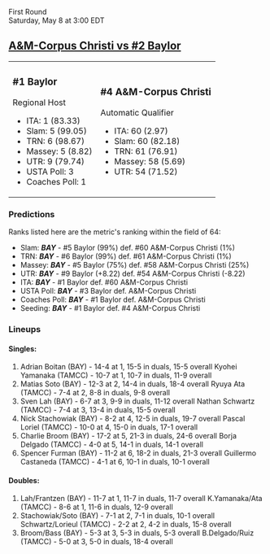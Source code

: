 First Round  
Saturday, May 8 at 3:00 EDT
## [A&M-Corpus Christi vs #2 Baylor](https://www.ncaa.com/game/5833401) 

<table><tr><td>  

### #1 Baylor  

Regional Host  
- ITA: 1 (83.33)  
- Slam: 5 (99.05)  
- TRN: 6 (98.67)  
- Massey: 5 (8.82)  
- UTR: 9 (79.74)  
- USTA Poll: 3  
- Coaches Poll: 1  

</td><td>  

### #4 A&M-Corpus Christi  

Automatic Qualifier  
- ITA: 60 (2.97)  
- Slam: 60 (82.18)  
- TRN: 61 (76.91)  
- Massey: 58 (5.69)  
- UTR: 54 (71.52)  

</td></tr></table>  

 ### Predictions  

Ranks listed here are the metric's ranking within the field of 64:  
- Slam: ***BAY*** - #5 Baylor (99%) def. #60 A&M-Corpus Christi (1%)  
- TRN: ***BAY*** - #6 Baylor (99%) def. #61 A&M-Corpus Christi (1%)  
- Massey: ***BAY*** - #5 Baylor (75%) def. #58 A&M-Corpus Christi (25%)  
- UTR: ***BAY*** - #9 Baylor (+8.22) def. #54 A&M-Corpus Christi (-8.22)  
- ITA: ***BAY*** - #1 Baylor def. #60 A&M-Corpus Christi  
- USTA Poll: ***BAY*** - #3 Baylor def. A&M-Corpus Christi  
- Coaches Poll: ***BAY*** - #1 Baylor def. A&M-Corpus Christi  
- Seeding: ***BAY*** - #1 Baylor def. #4 A&M-Corpus Christi  

 ### Lineups  

 #### Singles:  
1. Adrian Boitan (BAY) - 14-4 at 1, 15-5 in duals, 15-5 overall
  Kyohei Yamanaka (TAMCC) - 10-7 at 1, 10-7 in duals, 11-9 overall
2. Matias Soto (BAY) - 12-3 at 2, 14-4 in duals, 18-4 overall
  Ryuya Ata (TAMCC) - 7-4 at 2, 8-8 in duals, 9-8 overall
3. Sven Lah (BAY) - 6-7 at 3, 9-9 in duals, 11-12 overall
  Nathan Schwartz (TAMCC) - 7-4 at 3, 13-4 in duals, 15-5 overall
4. Nick Stachowiak (BAY) - 8-2 at 4, 12-5 in duals, 19-7 overall
  Pascal Loriel (TAMCC) - 10-0 at 4, 15-0 in duals, 17-1 overall
5. Charlie Broom (BAY) - 17-2 at 5, 21-3 in duals, 24-6 overall
  Borja Delgado (TAMCC) - 4-0 at 5, 14-1 in duals, 14-1 overall
6. Spencer Furman (BAY) - 11-2 at 6, 18-2 in duals, 21-3 overall
  Guillermo Castaneda (TAMCC) - 4-1 at 6, 10-1 in duals, 10-1 overall

 #### Doubles:  
1. Lah/Frantzen (BAY) - 11-7 at 1, 11-7 in duals, 11-7 overall
  K.Yamanaka/Ata (TAMCC) - 8-6 at 1, 11-6 in duals, 12-9 overall
2. Stachowiak/Soto (BAY) - 7-1 at 2, 7-1 in duals, 10-1 overall
  Schwartz/Lorieul (TAMCC) - 2-2 at 2, 4-2 in duals, 15-8 overall
3. Broom/Bass (BAY) - 5-3 at 3, 5-3 in duals, 5-3 overall
  B.Delgado/Ruiz (TAMCC) - 5-0 at 3, 5-0 in duals, 18-4 overall